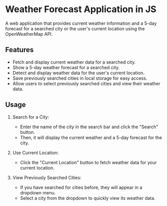 # Weather Forecast Application in JS

A web application that provides current weather information and a 5-day forecast for a searched city or the user's current location using the OpenWeatherMap API.

## Features

- Fetch and display current weather data for a searched city.
- Show a 5-day weather forecast for a searched city.
- Detect and display weather data for the user's current location.
- Save previously searched cities in local storage for easy access.
- Allow users to select previously searched cities and view their weather data.

## Usage

1. Search for a City:
   - Enter the name of the city in the search bar and click the "Search" button.
   - Then, it will display the current weather and a 5-day forecast for the city.

2. Use Current Location:
   - Click the "Current Location" button to fetch weather data for your current location.

3. View Previously Searched Cities:
   - If you have searched for cities before, they will appear in a dropdown menu.
   - Select a city from the dropdown to quickly view its weather data.

  
